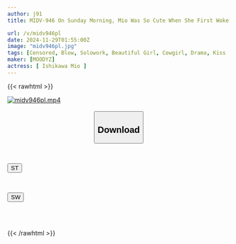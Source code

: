```yaml
---
author: j91
title: MIDV-946 On Sunday Morning, Mio Was So Cute When She First Woke Up That I Cummed Once, Twice, Three Times As Soon As I Woke Up... Mio Cums Over And Over Again On My Rock Hard Morning Cock. The Excitement Never Died Down And We Just Kept Fucking Until Dusk. Mio Ishikawa

url: /v/midv946pl
date: 2024-11-29T01:55:00Z
image: "midv946pl.jpg"
tags: [Censored, Blow, Solowork, Beautiful Girl, Cowgirl, Drama, Kiss	]
maker: [MOODYZ]
actress: [ Ishikawa Mio ]
---
```



{{< rawhtml >}}

<div class="video" data-videoid="QkLpBGmjrpTyxM">
    <a href="javascript:;">
        <img src="/v/midv946pl/midv946pl.jpg" width="WIDTH" height="HEIGHT" alt="midv946pl.mp4" loading="lazy">
    </a>
</div>

<script type="text/javascript" src="https://j91.asia/asset/on-demand-st.js"></script>

<br>
  <link rel="stylesheet" href="https://j91.asia/asset/bs5.css">
  
  <center>
  <button class="btn btn-primary" type="button" data-bs-toggle="collapse" data-bs-target=".multi-collapse" aria-expanded="false" aria-controls="multiCollapseExample1 multiCollapseExample2"><h2>Download</h2></button></center>
</p>
<div class="row">
  <div class="col">
    <div class="collapse multi-collapse" id="multiCollapseExample1">
      <div class="card card-body">
	      	      <br>
<div class="buttons">  
<p><a href="/v/midv946pl/st.html" target="_blank"><button class="btn-hover color-3"><i class="fa fa-download"></i> ST</button></a></p></div>
    </div>
  </div>
</div>
  <div class="col">
    <div class="collapse multi-collapse" id="multiCollapseExample2">
      <div class="card card-body">
	      <br>
<div class="buttons">
<p><a href="/v/midv946pl/sw.html" target="_blank"><button class="btn-hover color-2"><i class="fa fa-download"></i> SW</button></a></p></div>
<br><br>
      </div>
    </div>
  </div>
</div>

{{< /rawhtml >}}